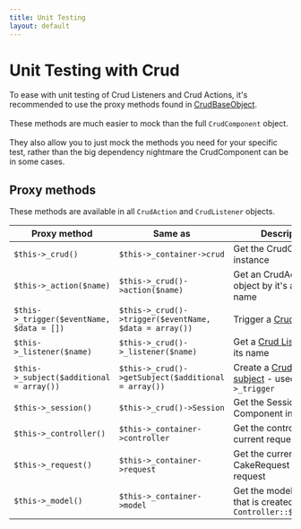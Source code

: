 ```yaml
---
title: Unit Testing
layout: default
---
```


# Unit Testing with Crud

To ease with unit testing of Crud Listeners and Crud Actions, it's recommended
to use the proxy methods found in [CrudBaseObject]({{site.url}}/api/develop/class-CrudBaseObject.html).
<br />
<br />
These methods are much easier to mock than the full `CrudComponent` object.
<br />
<br />
They also allow you to just mock the methods you need for your specific test, rather than the big dependency nightmare the
CrudComponent can be in some cases.<br />

## Proxy methods

These methods are available in all `CrudAction` and `CrudListener` objects.

<table class="table">
<thead>
	<tr>
		<th>Proxy method</th>
		<th>Same as</th>
		<th>Description</th>
	</tr>
</thead>
<tbody>
	<tr>
		<td><code>$this->_crud()</code></td>
		<td><code>$this->_container->crud</code></td>
		<td>Get the CrudComponent instance</td>
	</tr>
	<tr>
		<td><code>$this->_action($name)</code></td>
		<td><code>$this->_crud()->action($name)</code></td>
		<td>Get an CrudAction object by it's action name</td>
	</tr>
	<tr>
		<td><code>$this->_trigger($eventName, $data = [])</code></td>
		<td><code>$this->_crud()->trigger($eventName, $data = array())</code></td>
		<td>Trigger a <a href="{{site.url}}/docs/events.html">CrudEvent</a></td>
	</tr>
	<tr>
		<td><code>$this->_listener($name)</code></td>
		<td><code>$this->_crud()->_listener($name)</code></td>
		<td>Get a <a href="{{site.url}}/docs/listeners/intro.html">Crud Listener</a> by its name</td>
	</tr>
	<tr>
		<td><code>$this->_subject($additional = array())</code></td>
		<td><code>$this->_crud()->getSubject($additional = array())</code></td>
		<td>Create a <a href="{{site.url}}/docs/events.html#global_accessible_subject_properties">Crud event subject</a> - used in <code>$this->_trigger</code></td>
	</tr>
		<tr>
		<td><code>$this->_session()</code></td>
		<td><code>$this->_crud()->Session</code></td>
		<td>Get the Session Component instance</td>
	</tr>
	<tr>
		<td><code>$this->_controller()</code></td>
		<td><code>$this->_container->controller</code></td>
		<td>Get the controller for the current request</td>
	</tr>
	<tr>
		<td><code>$this->_request()</code></td>
		<td><code>$this->_container->request</code></td>
		<td>Get the current CakeRequest for this request</td>
	</tr>
	<tr>
		<td><code>$this->_model()</code></td>
		<td><code>$this->_container->model</code></td>
		<td>Get the model instance that is created from <code>Controller::$modelClass</code></td>
	</tr>
</tbody>
</table>
